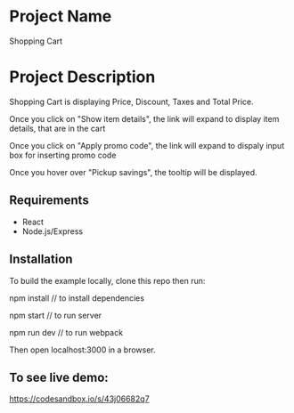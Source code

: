 # Project Name

Shopping Cart

# Project Description

Shopping Cart is displaying Price, Discount, Taxes and Total Price.

Once you click on "Show item details", the link will expand to display item details, that are in the cart

Once you click on "Apply promo code", the link will expand to dispaly input box for inserting promo code

Once you hover over "Pickup savings", the tooltip will be displayed.

## Requirements

- React
- Node.js/Express


## Installation 

To build the example locally, clone this repo then run:

npm install // to install dependencies

npm start // to run server

npm run dev // to run webpack

Then open localhost:3000 in a browser.


## To see live demo:

https://codesandbox.io/s/43j06682q7


